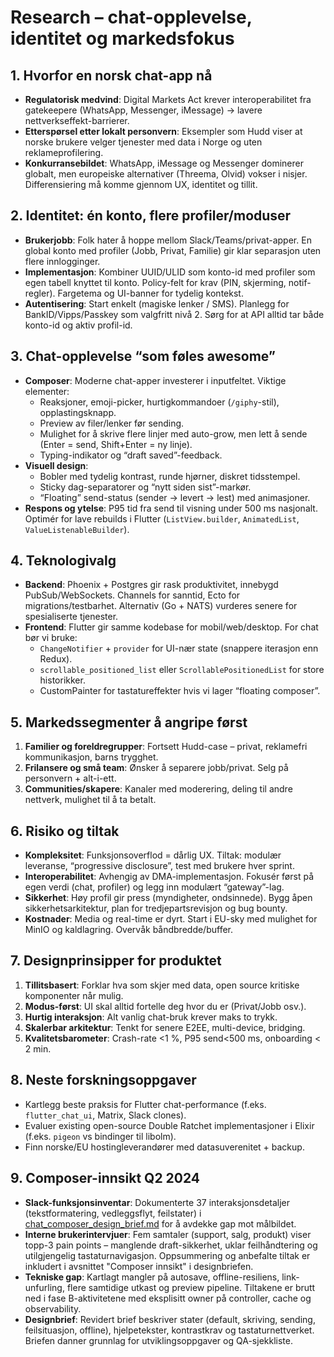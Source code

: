 # Research – chat-opplevelse, identitet og markedsfokus

## 1. Hvorfor en norsk chat-app nå
- **Regulatorisk medvind**: Digital Markets Act krever interoperabilitet fra gatekeepere (WhatsApp, Messenger, iMessage) → lavere nettverkseffekt-barrierer.
- **Etterspørsel etter lokalt personvern**: Eksempler som Hudd viser at norske brukere velger tjenester med data i Norge og uten reklameprofilering.
- **Konkurransebildet**: WhatsApp, iMessage og Messenger dominerer globalt, men europeiske alternativer (Threema, Olvid) vokser i nisjer. Differensiering må komme gjennom UX, identitet og tillit.

## 2. Identitet: én konto, flere profiler/moduser
- **Brukerjobb**: Folk hater å hoppe mellom Slack/Teams/privat-apper. En global konto med profiler (Jobb, Privat, Familie) gir klar separasjon uten flere innlogginger.
- **Implementasjon**: Kombiner UUID/ULID som konto-id med profiler som egen tabell knyttet til konto. Policy-felt for krav (PIN, skjerming, notif-regler). Fargetema og UI-banner for tydelig kontekst.
- **Autentisering**: Start enkelt (magiske lenker / SMS). Planlegg for BankID/Vipps/Passkey som valgfritt nivå 2. Sørg for at API alltid tar både konto-id og aktiv profil-id.

## 3. Chat-opplevelse “som føles awesome”
- **Composer**: Moderne chat-apper investerer i inputfeltet. Viktige elementer:
  - Reaksjoner, emoji-picker, hurtigkommandoer (`/giphy`-stil), opplastingsknapp.
  - Preview av filer/lenker før sending.
  - Mulighet for å skrive flere linjer med auto-grow, men lett å sende (Enter = send, Shift+Enter = ny linje).
  - Typing-indikator og “draft saved”-feedback.
- **Visuell design**:
  - Bobler med tydelig kontrast, runde hjørner, diskret tidsstempel.
  - Sticky dag-separatorer og “nytt siden sist”-markør.
  - “Floating” send-status (sender → levert → lest) med animasjoner.
- **Respons og ytelse**: P95 tid fra send til visning under 500 ms nasjonalt. Optimér for lave rebuilds i Flutter (`ListView.builder`, `AnimatedList`, `ValueListenableBuilder`).

## 4. Teknologivalg
- **Backend**: Phoenix + Postgres gir rask produktivitet, innebygd PubSub/WebSockets. Channels for sanntid, Ecto for migrations/testbarhet. Alternativ (Go + NATS) vurderes senere for spesialiserte tjenester.
- **Frontend**: Flutter gir samme kodebase for mobil/web/desktop. For chat bør vi bruke:
  - `ChangeNotifier` + `provider` for UI-nær state (snappere iterasjon enn Redux).
  - `scrollable_positioned_list` eller `ScrollablePositionedList` for store historikker.
  - CustomPainter for tastatureffekter hvis vi lager “floating composer”.

## 5. Markedssegmenter å angripe først
1. **Familier og foreldregrupper**: Fortsett Hudd-case – privat, reklamefri kommunikasjon, barns trygghet.
2. **Frilansere og små team**: Ønsker å separere jobb/privat. Selg på personvern + alt-i-ett.
3. **Communities/skapere**: Kanaler med moderering, deling til andre nettverk, mulighet til å ta betalt.

## 6. Risiko og tiltak
- **Kompleksitet**: Funksjonsoverflod = dårlig UX. Tiltak: modulær leveranse, “progressive disclosure”, test med brukere hver sprint.
- **Interoperabilitet**: Avhengig av DMA-implementasjon. Fokusér først på egen verdi (chat, profiler) og legg inn modulært “gateway”-lag.
- **Sikkerhet**: Høy profil gir press (myndigheter, ondsinnede). Bygg åpen sikkerhetsarkitektur, plan for tredjepartsrevisjon og bug bounty.
- **Kostnader**: Media og real-time er dyrt. Start i EU-sky med mulighet for MinIO og kaldlagring. Overvåk båndbredde/buffer.

## 7. Designprinsipper for produktet
1. **Tillitsbasert**: Forklar hva som skjer med data, open source kritiske komponenter når mulig.
2. **Modus-først**: UI skal alltid fortelle deg hvor du er (Privat/Jobb osv.).
3. **Hurtig interaksjon**: Alt vanlig chat-bruk krever maks to trykk.
4. **Skalerbar arkitektur**: Tenkt for senere E2EE, multi-device, bridging.
5. **Kvalitetsbarometer**: Crash-rate <1 %, P95 send<500 ms, onboarding < 2 min.

## 8. Neste forskningsoppgaver
- Kartlegg beste praksis for Flutter chat-performance (f.eks. `flutter_chat_ui`, Matrix, Slack clones).
- Evaluer existing open-source Double Ratchet implementasjoner i Elixir (f.eks. `pigeon` vs bindinger til libolm).
- Finn norske/EU hostingleverandører med datasuverenitet + backup.

## 9. Composer-innsikt Q2 2024
- **Slack-funksjonsinventar**: Dokumenterte 37 interaksjonsdetaljer (tekstformatering, vedleggsflyt, feilstater) i [chat_composer_design_brief.md](docs/chat_composer_design_brief.md) for å avdekke gap mot målbildet.
- **Interne brukerintervjuer**: Fem samtaler (support, salg, produkt) viser topp-3 pain points – manglende draft-sikkerhet, uklar feilhåndtering og utilgjengelig tastaturnavigasjon. Oppsummering og anbefalte tiltak er inkludert i avsnittet "Composer innsikt" i designbriefen.
- **Tekniske gap**: Kartlagt mangler på autosave, offline-resiliens, link-unfurling, flere samtidige utkast og preview pipeline. Tiltakene er brutt ned i fase B-aktivitetene med eksplisitt owner på controller, cache og observability.
- **Designbrief**: Revidert brief beskriver stater (default, skriving, sending, feilsituasjon, offline), hjelpetekster, kontrastkrav og tastaturnettverket. Briefen danner grunnlag for utviklingsoppgaver og QA-sjekkliste.
